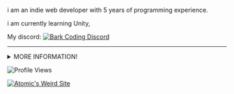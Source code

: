 i am an indie web developer with 5 years of programming experience.

i am currently learning Unity,

My discord:
<a href="https://discord.gg/yUUxh2bruR">![Bark Coding Discord](https://discord.com/api/guilds/1316860447541952524/embed.png)</a>

<hr/>

<details>
  <summary>
    MORE INFORMATION!
  </summary>

# Introduction
Hello, im mariocraft987
I started Github as a way to host my websites, I love to code in javascript and html.<br/>

I like to work on [Bark Coding](https://github.com/cytrinc/bark-coding), my biggest project

## I'M CURRENTLY LEARNING JAVA!!!

<!-- I am pro at Python now -->
  # Stats
  <a href="#">![GitHub stats](https://github-readme-stats.vercel.app/api?username=mariocraft987&show_icons=true&theme=radical)</a>
  <a href="#">![Top Langs](https://github-readme-stats.vercel.app/api/top-langs/?username=mariocraft987&layout=compact&theme=blueberry&count_private=true&hide_border=true)</a>

  Mastered languages and applications
  
  [![My Skills](https://skillicons.dev/icons?i=html,css,cpp,js,vscode,visualstudio,eclipse,py,php,github,vercel,discord)](https://skillicons.dev)<br />

  # Cool projects

  <a href="https://bark.dumorando.com/">![Bark Coding](https://bark.dumorando.com/src/images/Bark.svg)</a>

  Bark Coding is an online community, and a beta web developer tool.

  <a href="https://bbtow.vercel.app"><img src="https://bbtow.vercel.app/src/img/buttons/88x31-3.gif" alt="bring back the old web" title="Bring Back The Old Web!"></a>

  <abbr title="Bring Back the Old Web">BBtOW</abbr> is a community where you can share your websites, almost like Geocities.

  <hr/>

  Signed mariocraft987 aka AtomicBolts

</details>


![Profile Views](https://komarev.com/ghpvc/?username=mariocraft987&label=Views:&color=blue&style=for-the-badge)

<a href="https://atomicbolts.nekoweb.org"><img src="https://atomicbolts.nekoweb.org/src/banner.gif" title="Atomic's Weird Site"></a>


<!---
Mariocraft987/Mariocraft987 is a ✨ special ✨ repository because its `README.md` (this file) appears on your GitHub profile.
You can click the Preview link to take a look at your changes.
--->
